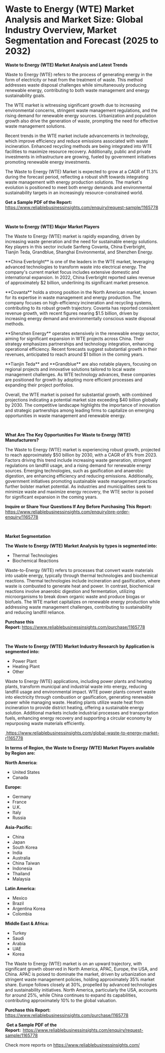 <p><h1>Waste to Energy (WTE) Market Analysis and Market Size: Global Industry Overview, Market Segmentation and Forecast (2025 to 2032)</h1></p><p><strong>Waste to Energy (WTE) Market Analysis and Latest Trends</strong></p>
<p><p>Waste to Energy (WTE) refers to the process of generating energy in the form of electricity or heat from the treatment of waste. This method addresses waste disposal challenges while simultaneously producing renewable energy, contributing to both waste management and energy sustainability goals. </p><p>The WTE market is witnessing significant growth due to increasing environmental concerns, stringent waste management regulations, and the rising demand for renewable energy sources. Urbanization and population growth also drive the generation of waste, prompting the need for effective waste management solutions. </p><p>Recent trends in the WTE market include advancements in technology, which improve efficiency and reduce emissions associated with waste incineration. Enhanced recycling methods are being integrated into WTE facilities to maximize resource recovery. Additionally, public and private investments in infrastructure are growing, fueled by government initiatives promoting renewable energy investments. </p><p>The Waste to Energy (WTE) Market is expected to grow at a CAGR of 11.3% during the forecast period, reflecting a robust shift towards integrating waste management with energy production solutions. The market's evolution is positioned to meet both energy demands and environmental sustainability targets in an increasingly resource-constrained world.</p></p>
<p><strong>Get a Sample PDF of the Report:&nbsp;</strong> <a href="https://www.reliablebusinessinsights.com/enquiry/request-sample/1165778?utm_campaign=3086&utm_medium=2&utm_source=Github&utm_content=ia&utm_term=24032025&utm_id=waste-to-energy-wte">https://www.reliablebusinessinsights.com/enquiry/request-sample/1165778</a></p>
<p>&nbsp;</p>
<p><strong>Waste to Energy (WTE) Major Market Players</strong></p>
<p><p>The Waste to Energy (WTE) market is rapidly expanding, driven by increasing waste generation and the need for sustainable energy solutions. Key players in this sector include Sanfeng Covanta, China Everbright, Tianjin Teda, Grandblue, Shanghai Environmental, and Shenzhen Energy.</p><p>**China Everbright** is one of the leaders in the WTE market, leveraging advanced technologies to transform waste into electrical energy. The company's current market focus includes extensive domestic and international expansion. In 2022, China Everbright reported sales revenue of approximately $2 billion, underlining its significant market presence.</p><p>**Covanta** holds a strong position in the North American market, known for its expertise in waste management and energy production. The company focuses on high-efficiency incineration and recycling systems, contributing to its robust growth trajectory. Covanta has reported consistent revenue growth, with recent figures nearing $1.5 billion, driven by increasing energy demand and environmentally conscious waste disposal methods.</p><p>**Shenzhen Energy** operates extensively in the renewable energy sector, aiming for significant expansion in WTE projects across China. Their strategy emphasizes partnerships and technology integration, enhancing operational efficiency. Recent forecasts suggest substantial growth in their revenues, anticipated to reach around $1 billion in the coming years.</p><p>**Tianjin Teda** and **Grandblue** are also notable players, focusing on regional projects and innovative solutions tailored to local waste management challenges. As WTE technology advances, these companies are positioned for growth by adopting more efficient processes and expanding their project portfolios.</p><p>Overall, the WTE market is poised for substantial growth, with combined projections indicating a potential market size exceeding $40 billion globally by 2030. The competitive landscape highlights the importance of innovation and strategic partnerships among leading firms to capitalize on emerging opportunities in waste management and renewable energy.</p></p>
<p>&nbsp;</p>
<p><strong>What Are The Key Opportunities For Waste to Energy (WTE) Manufacturers?</strong></p>
<p><p>The Waste to Energy (WTE) market is experiencing robust growth, projected to reach approximately $50 billion by 2030, with a CAGR of 8% from 2023. Factors driving this trend include increasing waste generation, stringent regulations on landfill usage, and a rising demand for renewable energy sources. Emerging technologies, such as gasification and anaerobic digestion, are enhancing efficiency and reducing emissions. Additionally, government initiatives promoting sustainable waste management practices further bolster market potential. As industries and municipalities seek to minimize waste and maximize energy recovery, the WTE sector is poised for significant expansion in the coming years.</p></p>
<p><strong>Inquire or Share Your Questions If Any Before Purchasing This Report:</strong> <a href="https://www.reliablebusinessinsights.com/enquiry/pre-order-enquiry/1165778?utm_campaign=3086&utm_medium=2&utm_source=Github&utm_content=ia&utm_term=24032025&utm_id=waste-to-energy-wte">https://www.reliablebusinessinsights.com/enquiry/pre-order-enquiry/1165778</a></p>
<p>&nbsp;</p>
<p><strong>Market Segmentation</strong></p>
<p><strong>The Waste to Energy (WTE) Market Analysis by types is segmented into:</strong></p>
<p><ul><li>Thermal Technologies</li><li>Biochemical Reactions</li></ul></p>
<p><p>Waste-to-Energy (WTE) refers to processes that convert waste materials into usable energy, typically through thermal technologies and biochemical reactions. Thermal technologies include incineration and gasification, where waste is combusted to generate heat and power. In contrast, biochemical reactions involve anaerobic digestion and fermentation, utilizing microorganisms to break down organic waste and produce biogas or biofuels. The WTE market capitalizes on renewable energy production while addressing waste management challenges, contributing to sustainability and reducing landfill reliance.</p></p>
<p><strong>Purchase this Report:&nbsp;</strong><a href="https://www.reliablebusinessinsights.com/purchase/1165778?utm_campaign=3086&utm_medium=2&utm_source=Github&utm_content=ia&utm_term=24032025&utm_id=waste-to-energy-wte">https://www.reliablebusinessinsights.com/purchase/1165778</a></p>
<p>&nbsp;</p>
<p><strong>The Waste to Energy (WTE) Market Industry Research by Application is segmented into:</strong></p>
<p><ul><li>Power Plant</li><li>Heating Plant</li><li>Other</li></ul></p>
<p><p>Waste to Energy (WTE) applications, including power plants and heating plants, transform municipal and industrial waste into energy, reducing landfill usage and environmental impact. WTE power plants convert waste into electricity through combustion or gasification, generating renewable power while managing waste. Heating plants utilize waste heat from incineration to provide district heating, offering a sustainable energy solution. Additional markets include industrial processes and transportation fuels, enhancing energy recovery and supporting a circular economy by repurposing waste materials efficiently.</p></p>
<p><a href="https://www.reliablebusinessinsights.com/global-waste-to-energy-market-r1165778?utm_campaign=3086&utm_medium=2&utm_source=Github&utm_content=ia&utm_term=24032025&utm_id=waste-to-energy-wte">&nbsp;https://www.reliablebusinessinsights.com/global-waste-to-energy-market-r1165778</a></p>
<p><strong>In terms of Region, the Waste to Energy (WTE) Market Players available by Region are:</strong></p>
<p>
    <p> <strong> North America: </strong>
        <ul>
            <li>United States</li>
            <li>Canada</li>
        </ul>
        </p> 
    <p> <strong> Europe: </strong>
        <ul>
            <li>Germany</li>
            <li>France</li>
            <li>U.K.</li>
            <li>Italy</li>
            <li>Russia</li>
        </ul>
        </p> 
    <p> <strong> Asia-Pacific: </strong>
        <ul>
            <li>China</li>
            <li>Japan</li>
            <li>South Korea</li>
            <li>India</li>
            <li>Australia</li>
            <li>China Taiwan</li>
            <li>Indonesia</li>
            <li>Thailand</li>
            <li>Malaysia</li>
        </ul>
        </p> 
    <p> <strong> Latin America: </strong>
        <ul>
            <li>Mexico</li>
            <li>Brazil</li>
            <li>Argentina Korea</li>
            <li>Colombia</li>
        </ul>
        </p> 
    <p> <strong> Middle East & Africa: </strong>
        <ul>
            <li>Turkey</li>
            <li>Saudi</li>
            <li>Arabia</li>
            <li>UAE</li>
            <li>Korea</li>
        </ul>
    </p>
    </p>
<p><p>The Waste to Energy (WTE) market is on an upward trajectory, with significant growth observed in North America, APAC, Europe, the USA, and China. APAC is poised to dominate the market, driven by urbanization and stringent waste management policies, holding approximately 35% market share. Europe follows closely at 30%, propelled by advanced technologies and sustainability initiatives. North America, particularly the USA, accounts for around 25%, while China continues to expand its capabilities, contributing approximately 10% to the global valuation.</p></p>
<p><strong>Purchase this Report: </strong><a href="https://www.reliablebusinessinsights.com/purchase/1165778?utm_campaign=3086&utm_medium=2&utm_source=Github&utm_content=ia&utm_term=24032025&utm_id=waste-to-energy-wte">https://www.reliablebusinessinsights.com/purchase/1165778</a></p>
<p>&nbsp;<strong>Get a Sample PDF of the Report:&nbsp;&nbsp;</strong><a href="https://www.reliablebusinessinsights.com/enquiry/request-sample/1165778?utm_campaign=3086&utm_medium=2&utm_source=Github&utm_content=ia&utm_term=24032025&utm_id=waste-to-energy-wte">https://www.reliablebusinessinsights.com/enquiry/request-sample/1165778</a></p>
<p><strong></strong></p>
<p>Check more reports on <a href="https://www.reliablebusinessinsights.com/?utm_campaign=3086&utm_medium=2&utm_source=Github&utm_content=ia&utm_term=24032025&utm_id=waste-to-energy-wte">https://www.reliablebusinessinsights.com/</a></p>